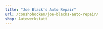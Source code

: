 ```yaml
---
title: "Joe Black's Auto Repair"
url: /conshohocken/joe-blacks-auto-repair/
shop: Autowerkstatt
---
```

